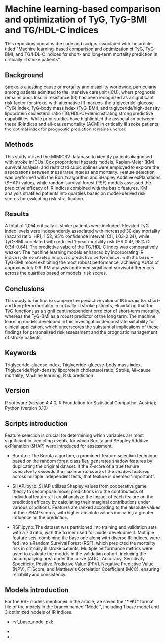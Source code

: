 # Machine learning-based comparison and optimization of TyG, TyG-BMI and TG/HDL-C indices
This repository contains the code and scripts associated with the article titled "Machine learning-based comparison and optimization of TyG, TyG-BMI, and TG/HDL-C indices for short- and long-term mortality prediction in critically ill stroke patients".

## Background
Stroke is a leading cause of mortality and disability worldwide, particularly among patients admitted to the intensive care unit (ICU), where prognosis remains poor. Insulin resistance (IR) has been recognized as a significant risk factor for stroke, with alternative IR markers-the triglyceride-glucose (TyG) index, TyG-body mass index (TyG-BMI), and triglyceride/high-density lipoprotein cholesterol ratio (TG/HDL-C)-demonstrating strong predictive capabilities. While prior studies have highlighted the association between these IR indices and all-cause mortality (ACM) in critically ill stroke patients, the optimal index for prognostic prediction remains unclear.  

## Methods
This study utilized the MIMIC-IV database to identify patients diagnosed with stroke in ICUs. Cox proportional hazards models, Kaplan-Meier (KM) survival analysis, and restricted cubic splines were employed to explore the associations between these three indices and mortality. Feature selection was performed with the Boruta algorithm and SHapley Additive exPlanations (SHAP) values, while random survival forest (RSF) models assessed the predictive efficacy of IR indices combined with the basic features. KM analysis stratified patients into quartiles based on model-derived risk scores for evaluating risk stratification.  

## Results
A total of 1,054 critically ill stroke patients were included. Elevated TyG index levels were independently associated with increased 30-day mortality (hazard ratio [HR], 1.52; 95% confidence interval [CI], 1.03-2.24), while TyG-BMI correlated with reduced 1-year mortality risk (HR 0.47, 95% CI 0.34-0.64). The predictive value of the TG/HDL-C index was comparatively weaker. The machine learning models enhanced by incorporating IR indices, demonstrated improved predictive performance, with the base + TyG-BMI model exhibiting the most robust performance, achieving AUCs of approximately 0.8. KM analysis confirmed significant survival differences across the quartiles based on models’ risk scores.

## Conclusions
This study is the first to compare the predictive value of IR indices for short- and long-term mortality in critically ill stroke patients, elucidating that the TyG functions as a significant independent predictor of short-term mortality, whereas the TyG-BMI as a robust predictor of the long term. The machine learning models developed in this investigation demonstrate suitability for clinical application, which underscores the substantial implications of these findings for personalized risk assessment and the prognostic management of stroke patients.  

## Keywords
Triglyceride-glucose index, Triglyceride-glucose-body mass index, Triglyceride/high-density lipoprotein cholesterol ratio, Stroke, All-cause mortality, Machine learning, Risk prediction

## Version
R software (version 4.4.0, R Foundation for Statistical Computing, Austria);  
Python (version 3.10)

## Scripts introduction  
Feature selection is crucial for determining which variables are most significant in predicting events, for which Boruta and SHapley Additive exPlanation (SHAP) were introduced for assessment.   

* Boruta.r: The Boruta algorithm, a prominent feature selection technique based on the random forest classifier, generates shadow features by duplicating the original dataset. If the Z-score of a true feature consistently exceeds the maximum Z-score of the shadow features across multiple independent tests, that feature is deemed "important".

* SHAP.ipynb: SHAP utilizes Shapley values from cooperative game theory to decompose model predictions into the contributions of individual features. It could analyze the impact of each feature on the prediction efficacy by calculating their marginal contributions under various conditions. Features are ranked according to the absolute values of their SHAP scores, with higher absolute values indicating a greater influence on the prediction.

* RSF.ipynb: The dataset was partitioned into training and validation sets with a 7:3 ratio, with the former used for model development. Multiple feature sets, combining the base one along with diverse IR indices, were fed into a Random Survival Forest (RSF), which predicted the mortality risk in critically ill stroke patients. Multiple performance metrics were used to evaluate the models in the validation cohort, including the accompanying area under the curve (AUC), Accuracy, Sensitivity, Specificity, Positive Predictive Value (PPV), Negative Predictive Value (NPV), F1 Score, and Matthew's Correlation Coefficient (MCC), ensuring reliability and consistency. 


## Models introduction  
For the RSF models mentioned in the article, we saved the "*.PKL" format file of the models in the branch named "Model", including 1 base model and 3 optimized models of IR indices.  

* rsf_base_model.pkl: 

* 

* 
